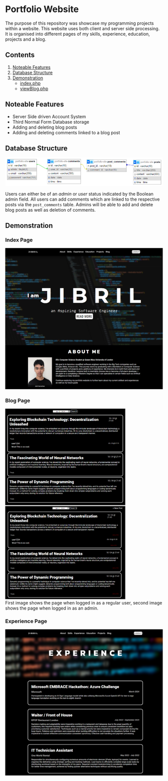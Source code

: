 # Portfolio Website

The purpose of this repository was showcase my programming projects within a website. This website uses both client and server side processing. It is organised into different pages of my skills, experience, education, projects and a blog.

## Contents

1. [Noteable Features](#noteable-features)
2. [Database Structure](#database-structure)
3. [Demonstration](#demonstration)
   - [index.php](#index-page)
   - [viewBlog.php](#blog-page)

## Noteable Features

- Server Side driven Account System
- Third Normal Form Database storage
- Adding and deleting blog posts
- Adding and deleting comments linked to a blog post

## Database Structure

![Database Designer View from localhost/phpmyadmin](READMEimages/database-designer-view.png)

Users can either be of an _admin_ or _user_ status indicated by the Boolean admin field. All users can add comments which are linked to the respective posts via the `post_comments` table. Admins will be able to add and delete blog posts as well as deletion of comments.

## Demonstration

### Index Page

![Screenshot of index.php page which acts as the about page](READMEimages/index-page.png)

### Blog Page

<img src="READMEimages/blog-user-view.png" alt="viewBlog.php page when regular user is logged in" style="width: 40vw">
<img src="READMEimages/blog-admin-view.png" alt="viewBlog.php page when admin user is logged in" style="width: 40vw"><br>
First image shows the page when logged in as a regular user, second image shows the page when logged in as an admin.

### Experience Page

![Screenshot of experience.php](READMEimages/experience-page.png)
